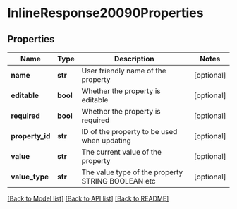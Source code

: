 # InlineResponse20090Properties

## Properties
Name | Type | Description | Notes
------------ | ------------- | ------------- | -------------
**name** | **str** | User friendly name of the property | [optional] 
**editable** | **bool** | Whether the property is editable | [optional] 
**required** | **bool** | Whether the property is required | [optional] 
**property_id** | **str** | ID of the property to be used when updating | [optional] 
**value** | **str** | The current value of the property | [optional] 
**value_type** | **str** | The value type of the property STRING BOOLEAN etc | [optional] 

[[Back to Model list]](../README.md#documentation-for-models) [[Back to API list]](../README.md#documentation-for-api-endpoints) [[Back to README]](../README.md)


